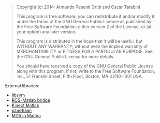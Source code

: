 > Copyright (c) 2014: Armando Pesenti Gritti and Oscar Tarabini
> 
> This program is free software; you can redistribute it and/or modify
> it under the terms of the GNU General Public License as published by
> the Free Software Foundation; either version 2 of the License, or
> (at your option) any later version.
> 
> This program is distributed in the hope that it will be useful,
> but WITHOUT ANY WARRANTY; without even the implied warranty of
> MERCHANTABILITY or FITNESS FOR A PARTICULAR PURPOSE.  See the
> GNU General Public License for more details.
> 
> You should have received a copy of the GNU General Public License along
> with this program; if not, write to the Free Software Foundation, Inc.,
> 51 Franklin Street, Fifth Floor, Boston, MA 02110-1301 USA.


External libraries:
- [libsvm](http://www.csie.ntu.edu.tw/~cjlin/libsvm/)
- [ROS-Matlab bridge](https://code.google.com/p/mplab-ros-pkg/wiki/java_matlab_bridge)
- [Kinect Matlab](http://www.mathworks.com/matlabcentral/fileexchange/30242-kinect-matlab)
- [nanoflann](https://code.google.com/p/nanoflann/)
- [MD5 in Matlba](http://www.mathworks.it/matlabcentral/fileexchange/7919-md5-in-matlab)
